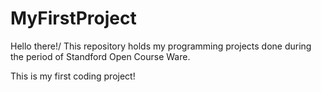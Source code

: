 # MyFirstProject
Hello there!/
This repository holds my programming projects done during the period of Standford Open Course Ware.

This is my first coding project!
